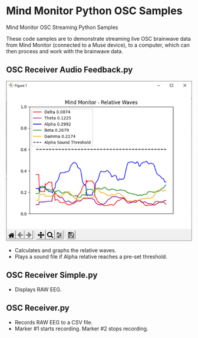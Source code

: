# Mind Monitor Python OSC Samples
Mind Monitor OSC Streaming Python Samples

These code samples are to demonstrate streaming live OSC brainwave data from Mind Monitor (connected to a Muse device), to a computer, which can then process and work with the brainwave data.

## OSC Receiver Audio Feedback.py
![alt image](RelativeGraph.jpg)
* Calculates and graphs the relative waves.
* Plays a sound file if Alpha relative reaches a pre-set threshold.

## OSC Receiver Simple.py
* Displays RAW EEG.

## OSC Receiver.py
* Records RAW EEG to a CSV file.
* Marker #1 starts recording. Marker #2 stops recording.